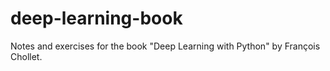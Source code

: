 # deep-learning-book
Notes and exercises for the book "Deep Learning with Python" by François Chollet.
